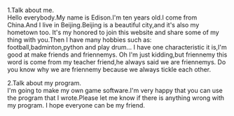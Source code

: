 1.Talk about me.        
Hello everybody.My name is Edison.I'm ten years old.I come from China.And I live in Beijing.Beijing is a beautiful city,and it's also my hometown too.
It's my honored to join this website and share some of my thing with you.Then I have many hobbies such as:
football,badminton,python and play drum...
I have one characteristic it is,I'm good at make friends and friennemys.
Oh I'm just kidding,but friennemy this word is come from my teacher friend,he always said we are friennemys.
Do you know why we are friennemy because we always tickle each other.

2.Talk about my program.        
I'm going to make my own game software.I'm very happy that you can use the program that I wrote.Please let me know if there is anything wrong with my program.
I hope everyone can be my friend.
